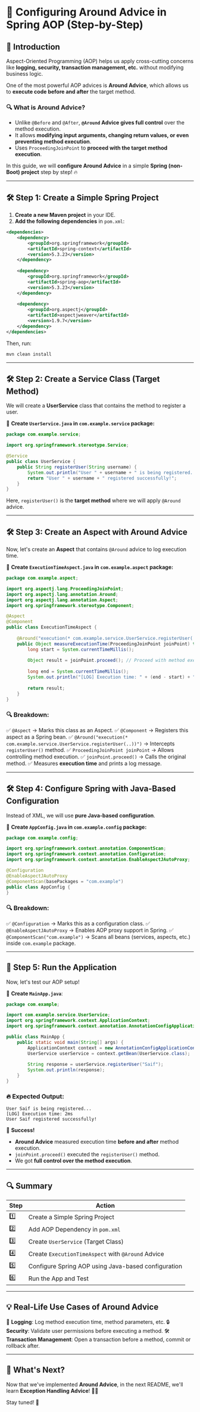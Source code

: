 # 🚀 Configuring Around Advice in Spring AOP (Step-by-Step)

## 🎯 Introduction
Aspect-Oriented Programming (AOP) helps us apply cross-cutting concerns like **logging, security, transaction management, etc.** without modifying business logic.

One of the most powerful AOP advices is **Around Advice**, which allows us to **execute code before and after** the target method.

### 🔍 What is Around Advice?
- Unlike `@Before` and `@After`, **`@Around` Advice gives full control** over the method execution.
- It allows **modifying input arguments, changing return values, or even preventing method execution**.
- Uses `ProceedingJoinPoint` to **proceed with the target method execution**.

In this guide, we will **configure Around Advice** in a simple **Spring (non-Boot) project** step by step! 🔥

---

## 🛠️ Step 1: Create a Simple Spring Project

1. **Create a new Maven project** in your IDE.
2. **Add the following dependencies** in `pom.xml`:

```xml
<dependencies>
    <dependency>
        <groupId>org.springframework</groupId>
        <artifactId>spring-context</artifactId>
        <version>5.3.23</version>
    </dependency>
    
    <dependency>
        <groupId>org.springframework</groupId>
        <artifactId>spring-aop</artifactId>
        <version>5.3.23</version>
    </dependency>
    
    <dependency>
        <groupId>org.aspectj</groupId>
        <artifactId>aspectjweaver</artifactId>
        <version>1.9.7</version>
    </dependency>
</dependencies>
```

Then, run:
```sh
mvn clean install
```

---

## 🛠️ Step 2: Create a Service Class (Target Method)
We will create a **UserService** class that contains the method to register a user.

📌 **Create `UserService.java` in `com.example.service` package:**

```java
package com.example.service;

import org.springframework.stereotype.Service;

@Service
public class UserService {
    public String registerUser(String username) {
        System.out.println("User " + username + " is being registered...");
        return "User " + username + " registered successfully!";
    }
}
```

Here, `registerUser()` is the **target method** where we will apply `@Around` advice.

---

## 🛠️ Step 3: Create an Aspect with Around Advice
Now, let's create an **Aspect** that contains `@Around` advice to log execution time.

📌 **Create `ExecutionTimeAspect.java` in `com.example.aspect` package:**

```java
package com.example.aspect;

import org.aspectj.lang.ProceedingJoinPoint;
import org.aspectj.lang.annotation.Around;
import org.aspectj.lang.annotation.Aspect;
import org.springframework.stereotype.Component;

@Aspect
@Component
public class ExecutionTimeAspect {
    
    @Around("execution(* com.example.service.UserService.registerUser(..))")
    public Object measureExecutionTime(ProceedingJoinPoint joinPoint) throws Throwable {
        long start = System.currentTimeMillis();
        
        Object result = joinPoint.proceed(); // Proceed with method execution
        
        long end = System.currentTimeMillis();
        System.out.println("[LOG] Execution time: " + (end - start) + "ms");
        
        return result;
    }
}
```

### 🔍 Breakdown:
✅ `@Aspect` → Marks this class as an Aspect.
✅ `@Component` → Registers this aspect as a Spring bean.
✅ `@Around("execution(* com.example.service.UserService.registerUser(..))")` → Intercepts `registerUser()` method.
✅ `ProceedingJoinPoint joinPoint` → Allows controlling method execution.
✅ `joinPoint.proceed()` → Calls the original method.
✅ Measures **execution time** and prints a log message.

---

## 🛠️ Step 4: Configure Spring with Java-Based Configuration
Instead of XML, we will use **pure Java-based configuration**.

📌 **Create `AppConfig.java` in `com.example.config` package:**

```java
package com.example.config;

import org.springframework.context.annotation.ComponentScan;
import org.springframework.context.annotation.Configuration;
import org.springframework.context.annotation.EnableAspectJAutoProxy;

@Configuration
@EnableAspectJAutoProxy
@ComponentScan(basePackages = "com.example")
public class AppConfig {
}
```

### 🔍 Breakdown:
✅ `@Configuration` → Marks this as a configuration class.
✅ `@EnableAspectJAutoProxy` → Enables AOP proxy support in Spring.
✅ `@ComponentScan("com.example")` → Scans all beans (services, aspects, etc.) inside `com.example` package.

---

## 🏃️ Step 5: Run the Application
Now, let's test our AOP setup!

📌 **Create `MainApp.java`**:

```java
package com.example;

import com.example.service.UserService;
import org.springframework.context.ApplicationContext;
import org.springframework.context.annotation.AnnotationConfigApplicationContext;

public class MainApp {
    public static void main(String[] args) {
        ApplicationContext context = new AnnotationConfigApplicationContext(com.example.config.AppConfig.class);
        UserService userService = context.getBean(UserService.class);
        
        String response = userService.registerUser("Saif");
        System.out.println(response);
    }
}
```

### 🔥 Expected Output:
```
User Saif is being registered...
[LOG] Execution time: 2ms
User Saif registered successfully!
```

🌟 **Success!**
- **Around Advice** measured execution time **before and after** method execution.
- `joinPoint.proceed()` executed the `registerUser()` method.
- We got **full control over the method execution**.

---

## 🔍 Summary
| Step  | Action |
|-------|--------|
| 1️⃣ | Create a Simple Spring Project |
| 2️⃣ | Add AOP Dependency in `pom.xml` |
| 3️⃣ | Create `UserService` (Target Class) |
| 4️⃣ | Create `ExecutionTimeAspect` with `@Around` Advice |
| 5️⃣ | Configure Spring AOP using Java-based configuration |
| 6️⃣ | Run the App and Test |

---

## 💡 Real-Life Use Cases of Around Advice
🔄 **Logging**: Log method execution time, method parameters, etc.
🔒 **Security**: Validate user permissions before executing a method.
🛠️ **Transaction Management**: Open a transaction before a method, commit or rollback after.

---

## 🔄 What's Next?
Now that we've implemented **Around Advice**, in the next README, we'll learn **Exception Handling Advice**! 🚀🔥

Stay tuned! 🎯

